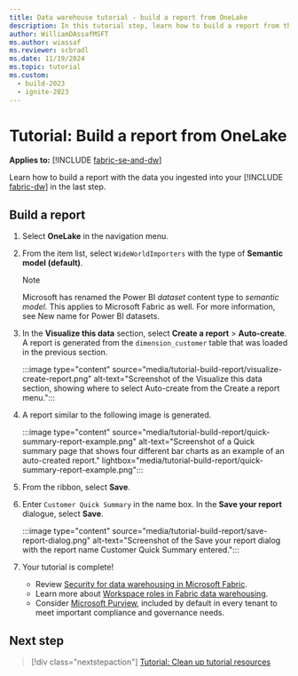 ```yaml
---
title: Data warehouse tutorial - build a report from OneLake
description: In this tutorial step, learn how to build a report from the OneLake with the data you ingested into your warehouse in the last step.
author: WilliamDAssafMSFT
ms.author: wiassaf
ms.reviewer: scbradl
ms.date: 11/19/2024
ms.topic: tutorial
ms.custom:
  - build-2023
  - ignite-2023
---
```


# Tutorial: Build a report from OneLake

**Applies to:** [!INCLUDE [fabric-se-and-dw](includes/applies-to-version/fabric-se-and-dw.md)]

Learn how to build a report with the data you ingested into your [!INCLUDE [fabric-dw](includes/fabric-dw.md)] in the last step.

## Build a report

1. Select **OneLake** in the navigation menu.

1. From the item list, select `WideWorldImporters` with the type of **Semantic model (default)**.

   > [!NOTE]
   > Microsoft has renamed the Power BI *dataset* content type to *semantic model*. This applies to Microsoft Fabric as well. For more information, see New name for Power BI datasets.

1. In the **Visualize this data** section, select **Create a report** > **Auto-create**. A report is generated from the `dimension_customer` table that was loaded in the previous section.

   :::image type="content" source="media/tutorial-build-report/visualize-create-report.png" alt-text="Screenshot of the Visualize this data section, showing where to select Auto-create from the Create a report menu.":::

1. A report similar to the following image is generated.

   :::image type="content" source="media/tutorial-build-report/quick-summary-report-example.png" alt-text="Screenshot of a Quick summary page that shows four different bar charts as an example of an auto-created report." lightbox="media/tutorial-build-report/quick-summary-report-example.png":::

1. From the ribbon, select **Save**.

1. Enter `Customer Quick Summary` in the name box. In the **Save your report** dialogue, select **Save**.

   :::image type="content" source="media/tutorial-build-report/save-report-dialog.png" alt-text="Screenshot of the Save your report dialog with the report name Customer Quick Summary entered.":::

1. Your tutorial is complete!
    - Review [Security for data warehousing in Microsoft Fabric](security.md).
    - Learn more about [Workspace roles in Fabric data warehousing](workspace-roles.md).
    - Consider [Microsoft Purview](../governance/microsoft-purview-fabric.md), included by default in every tenant to meet important compliance and governance needs.

## Next step

> [!div class="nextstepaction"]
> [Tutorial: Clean up tutorial resources](tutorial-clean-up.md)
